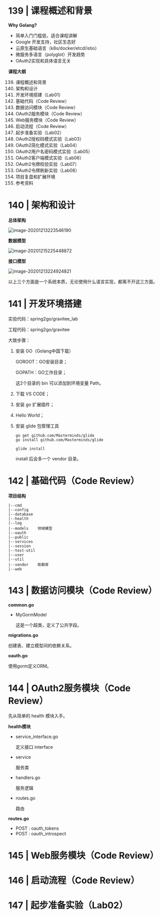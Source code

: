 # 139 | 课程概述和背景

**Why Golang?**

- 简单入门门槛低，适合课程讲解
- Google 开发支持，社区生态好
- 云原生基础语言（k8s/docker/etcd/istio）
- 微服务多语言（polyglot）开发趋势
- OAuth2实现和具体语言无关

**课程大纲**

139. 课程概述和背景
140. 架构和设计
141. 开发环境搭建（Lab01）
142. 基础代码（Code Review）
143. 数据访问模块（Code Review）
144. OAuth2服务模块（Code Review）
145. Web服务模块（Code Review）
146. 启动流程（Code Review）
147. 起步准备实验（Lab02）
148. OAuth2授权码模式实验（Lab03）
149. OAuth2简化模式实验（Lab04）
150. OAuth2用户名密码模式实验（Lab05）
151. OAuth2客户端模式实验（Lab06）
152. OAuth2令牌校验实验（Lab07）
153. OAuth2令牌刷新实验（Lab08）
154. 项目复盘和扩展环境
155. 参考资料

# 140 | 架构和设计

**总体架构**

![image-20201213223546190](https://gitee.com/yanglu_u/ImgRepository/raw/master/images/20201213223556.png)

**数据模型**

![image-20201215225448872](https://gitee.com/yanglu_u/ImgRepository/raw/master/images/20201215225448.png)

**接口模型**

![image-20201213224924821](https://gitee.com/yanglu_u/ImgRepository/raw/master/images/20201213224924.png)

以上三个方面是一个系统本质，无论使用什么语言实现，都离不开这三方面。

# 141 | 开发环境搭建

实验代码：spring2go/gravitee_lab

工程代码：spring2go/gravitee

大致步骤：

1. 安装 GO（Golang中国下载）

   GOROOT：GO安装目录；

   GOPATH：GO工作目录；

   这2个目录的 bin 可以添加到环境变量 Path。

2. 下载 VS CODE；

3. 安装 go 扩展插件；

4. Hello World；

5. 安装 glide 包管理工具

   ```
   go get github.com/Masterminds/glide
   go install github.com/Masterminds/glide
   ```

   ```
   glide install
   ```

   install 后会多一个 vendor 目录。

# 142 | 基础代码（Code Review）

**项目结构**

```
|--cmd
|--config
|--database
|--health
|--log
|--models    领域模型
|--oauth
|--public
|--services
|--session
|--test-util
|--user
|--util
|--vendor    依赖库
|--web
```

# 143 | 数据访问模块（Code Review）

**common.go**

- MyGormModel

  这是一个超类，定义了公共字段。

**migrations.go**

创建表、建立模型间的依赖关系。

**oauth.go**

使用gorm定义ORM。

# 144 | OAuth2服务模块（Code Review）

先从简单的 health 模块入手。

**health模块**

- service_interface.go

  定义接口 interface

- service

  服务类

- handlers.go

  服务逻辑

- routes.go

  路由

**routes.go**

- POST : oauth_tokens
- POST : oauth_introspect

# 145 | Web服务模块（Code Review）



# 146 | 启动流程（Code Review）

# 147 | 起步准备实验（Lab02）


